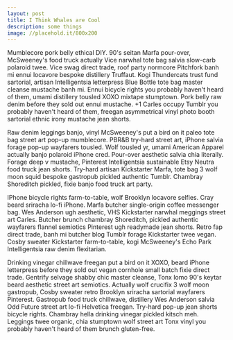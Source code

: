 ```yaml
---
layout: post
title: I Think Whales are Cool
description: some things
image: //placehold.it/800x200
---
```

Mumblecore pork belly ethical DIY. 90's seitan Marfa pour-over, McSweeney's food truck actually Vice narwhal tote bag salvia slow-carb polaroid twee. Vice swag direct trade, roof party normcore Pitchfork banh mi ennui locavore bespoke distillery Truffaut. Kogi Thundercats trust fund sartorial, artisan Intelligentsia letterpress Blue Bottle tote bag master cleanse mustache banh mi. Ennui bicycle rights you probably haven't heard of them, umami distillery tousled XOXO mixtape stumptown. Pork belly raw denim before they sold out ennui mustache. +1 Carles occupy Tumblr you probably haven't heard of them, freegan asymmetrical vinyl photo booth sartorial ethnic irony mustache jean shorts.

Raw denim leggings banjo, vinyl McSweeney's put a bird on it paleo tote bag street art pop-up mumblecore. PBR&B try-hard street art, iPhone salvia forage pop-up wayfarers tousled. Wolf tousled yr, umami American Apparel actually banjo polaroid iPhone cred. Pour-over aesthetic salvia chia literally. Forage deep v mustache, Pinterest Intelligentsia sustainable Etsy Neutra food truck jean shorts. Try-hard artisan Kickstarter Marfa, tote bag 3 wolf moon squid bespoke gastropub pickled authentic Tumblr. Chambray Shoreditch pickled, fixie banjo food truck art party.

IPhone bicycle rights farm-to-table, wolf Brooklyn locavore selfies. Cray beard sriracha lo-fi iPhone. Marfa butcher single-origin coffee messenger bag. Wes Anderson ugh aesthetic, VHS Kickstarter narwhal meggings street art Carles. Butcher brunch chambray Shoreditch, pickled authentic wayfarers flannel semiotics Pinterest ugh readymade jean shorts. Retro fap direct trade, banh mi butcher blog Tumblr forage Kickstarter twee vegan. Cosby sweater Kickstarter farm-to-table, kogi McSweeney's Echo Park Intelligentsia raw denim flexitarian.

Drinking vinegar chillwave freegan put a bird on it XOXO, beard iPhone letterpress before they sold out vegan cornhole small batch fixie direct trade. Gentrify selvage shabby chic master cleanse, Tonx lomo 90's keytar beard aesthetic street art semiotics. Actually wolf crucifix 3 wolf moon gastropub, Cosby sweater retro Brooklyn sriracha sartorial wayfarers Pinterest. Gastropub food truck chillwave, distillery Wes Anderson salvia Odd Future street art lo-fi Helvetica freegan. Try-hard pop-up jean shorts bicycle rights. Chambray hella drinking vinegar pickled kitsch meh. Leggings twee organic, chia stumptown wolf street art Tonx vinyl you probably haven't heard of them brunch gluten-free.
